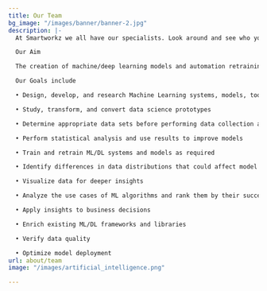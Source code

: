 ```yaml
---
title: Our Team
bg_image: "/images/banner/banner-2.jpg"
description: |-
  At Smartworkz we all have our specialists. Look around and see who you want to collaborate with and complete your projects the smart way!

  Our Aim

  The creation of machine/deep learning models and automation retraining operations systems and pipelines

  Our Goals include

  • Design, develop, and research Machine Learning systems, models, tools, and schemes

  • Study, transform, and convert data science prototypes

  • Determine appropriate data sets before performing data collection and data modelling

  • Perform statistical analysis and use results to improve models

  • Train and retrain ML/DL systems and models as required

  • Identify differences in data distributions that could affect model performance in real-world situations

  • Visualize data for deeper insights

  • Analyze the use cases of ML algorithms and rank them by their success probability

  • Apply insights to business decisions

  • Enrich existing ML/DL frameworks and libraries

  • Verify data quality

  • Optimize model deployment
url: about/team
image: "/images/artificial_intelligence.png"

---
```

